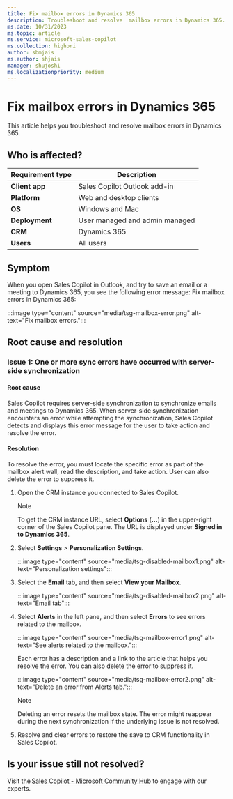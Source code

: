 ```yaml
---
title: Fix mailbox errors in Dynamics 365
description: Troubleshoot and resolve  mailbox errors in Dynamics 365.
ms.date: 10/31/2023
ms.topic: article
ms.service: microsoft-sales-copilot
ms.collection: highpri
author: sbmjais
ms.author: shjais
manager: shujoshi
ms.localizationpriority: medium
---
```


# Fix mailbox errors in Dynamics 365

This article helps you troubleshoot and resolve mailbox errors in Dynamics 365.

## Who is affected?

| Requirement type |Description  |
|---------|---------|
|**Client app**     |  Sales Copilot Outlook add-in        |
|**Platform**     | Web and desktop clients         |
|**OS**     | Windows and Mac         |
|**Deployment**     | User managed and admin managed       |
|**CRM**     | Dynamics 365        |
|**Users**     | All users   |

## Symptom

When you open Sales Copilot in Outlook, and try to save an email or a meeting to Dynamics 365, you see the following error message: Fix mailbox errors in Dynamics 365:

:::image type="content" source="media/tsg-mailbox-error.png" alt-text="Fix mailbox errors.":::

## Root cause and resolution

### Issue 1: One or more sync errors have occurred with server-side synchronization

#### Root cause

Sales Copilot requires server-side synchronization to synchronize emails and meetings to Dynamics 365. When server-side synchronization encounters an error while attempting the synchronization, Sales Copilot detects and displays this error message for the user to take action and resolve the error.

#### Resolution

To resolve the error, you must locate the specific error as part of the mailbox alert wall, read the description, and take action. User can also delete the error to suppress it.

1. Open the CRM instance you connected to Sales Copilot.

    > [!NOTE]
    > To get the CRM instance URL, select **Options** (**…**) in the upper-right corner of the Sales Copilot pane. The URL is displayed under **Signed in to Dynamics 365**.

2. Select **Settings** > **Personalization Settings**.

    :::image type="content" source="media/tsg-disabled-mailbox1.png" alt-text="Personalization settings":::

3. Select the **Email** tab, and then select **View your Mailbox**.

    :::image type="content" source="media/tsg-disabled-mailbox2.png" alt-text="Email tab":::

4. Select **Alerts** in the left pane, and then select **Errors** to see errors related to the mailbox.

    :::image type="content" source="media/tsg-mailbox-error1.png" alt-text="See alerts related to the mailbox.":::

    Each error has a description and a link to the article that helps you resolve the error. You can also delete the error to suppress it.

    :::image type="content" source="media/tsg-mailbox-error2.png" alt-text="Delete an error from Alerts tab.":::

    > [!NOTE]
    > Deleting an error resets the mailbox state. The error might reappear during the next synchronization if the underlying issue is not resolved.

5. Resolve and clear errors to restore the save to CRM functionality in Sales Copilot.

## Is your issue still not resolved?

Visit the [Sales Copilot - Microsoft Community Hub](https://techcommunity.microsoft.com/t5/viva-sales/bd-p/VivaSales) to engage with our experts.
